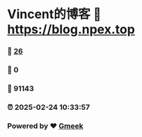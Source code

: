 # Vincent的博客 :link: https://blog.npex.top 
### :page_facing_up: [26](https://blog.npex.top/tag.html) 
### :speech_balloon: 0 
### :hibiscus: 91143 
### :alarm_clock: 2025-02-24 10:33:57 
### Powered by :heart: [Gmeek](https://github.com/Meekdai/Gmeek)
